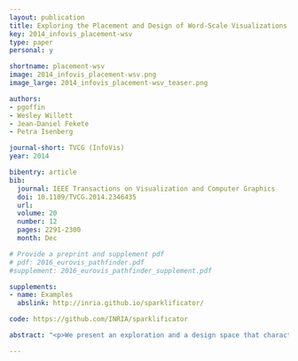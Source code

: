 ```yaml
---
layout: publication
title: Exploring the Placement and Design of Word-Scale Visualizations
key: 2014_infovis_placement-wsv
type: paper
personal: y

shortname: placement-wsv
image: 2014_infovis_placement-wsv.png
image_large: 2014_infovis_placement-wsv_teaser.png

authors:
- pgoffin
- Wesley Willett
- Jean-Daniel Fekete
- Petra Isenberg

journal-short: TVCG (InfoVis)
year: 2014

bibentry: article
bib:
  journal: IEEE Transactions on Visualization and Computer Graphics
  doi: 10.1109/TVCG.2014.2346435
  url: 
  volume: 20
  number: 12
  pages: 2291-2300
  month: Dec

# Provide a preprint and supplement pdf
# pdf: 2016_eurovis_pathfinder.pdf
#supplement: 2016_eurovis_pathfinder_supplement.pdf

supplements:
- name: Examples
  abslink: http://inria.github.io/sparklificator/

code: https://github.com/INRIA/sparklificator

abstract: "<p>We present an exploration and a design space that characterize the usage and placement of word-scale visualizations within text documents. Word-scale visualizations are a more general version of sparklines-small, word-sized data graphics that allow meta-information to be visually presented in-line with document text. In accordance with Edward Tufte's definition, sparklines are traditionally placed directly before or after words in the text. We describe alternative placements that permit a wider range of word-scale graphics and more flexible integration with text layouts. These alternative placements include positioning visualizations between lines, within additional vertical and horizontal space in the document, and as interactive overlays on top of the text. Each strategy changes the dimensions of the space available to display the visualizations, as well as the degree to which the text must be adjusted or reflowed to accommodate them. We provide an illustrated design space of placement options for word-scale visualizations and identify six important variables that control the placement of the graphics and the level of disruption of the source text. We also contribute a quantitative analysis that highlights the effect of different placements on readability and text disruption. Finally, we use this analysis to propose guidelines to support the design and placement of word-scale visualizations.</p>"

---
```

